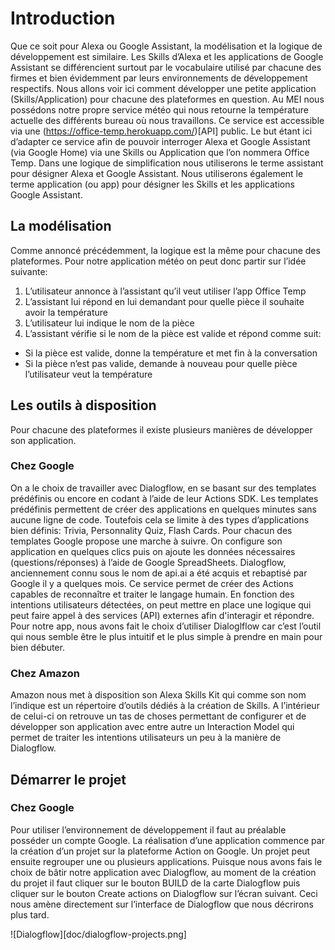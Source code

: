 # Introduction
Que ce soit pour Alexa ou Google Assistant, la modélisation et la logique de développement est similaire. Les Skills d’Alexa et les applications de Google Assistant se différencient surtout par le vocabulaire utilisé par chacune des firmes et bien évidemment par leurs environnements de développement respectifs. Nous allons voir ici comment développer une petite application (Skills/Application) pour chacune des plateformes en question.
Au MEI nous possédons notre propre service météo qui nous retourne la température actuelle des différents bureau où nous travaillons. Ce service est accessible via une (https://office-temp.herokuapp.com/)[API] public. Le but étant ici d’adapter ce service afin de pouvoir interroger Alexa et Google Assistant (via Google Home) via une Skills ou Application que l’on nommera Office Temp.
Dans une logique de simplification nous utiliserons le terme assistant pour désigner Alexa et Google Assistant. Nous utiliserons également le terme application (ou app) pour désigner les Skills et les applications Google Assistant. 

## La modélisation
Comme annoncé précédemment, la logique est la même pour chacune des plateformes. Pour notre application météo on peut donc partir sur l’idée suivante:
1. L’utilisateur annonce à l’assistant qu’il veut utiliser l’app Office Temp
2. L’assistant lui répond en lui demandant pour quelle pièce il souhaite avoir la température
3. L’utilisateur lui indique le nom de la pièce
4. L’assistant vérifie si le nom de la pièce est valide et répond comme suit:
  * Si la pièce est valide, donne la température et met fin à la conversation
  * Si la pièce n’est pas valide, demande à nouveau pour quelle pièce l’utilisateur veut la température

## Les outils à disposition
Pour chacune des plateformes il existe plusieurs manières de développer son application. 

### Chez Google
On a le choix de travailler avec Dialogflow, en se basant sur des templates prédéfinis ou encore en codant à l’aide de leur Actions SDK. Les templates prédéfinis permettent de créer des applications en quelques minutes sans aucune ligne de code. Toutefois cela se limite à des types d’applications bien définis: Trivia, Personnality Quiz, Flash Cards. Pour chacun des templates Google propose une marche à suivre. On configure son application en quelques clics puis on ajoute les données nécessaires (questions/réponses) à l’aide de Google SpreadSheets. 
Dialogflow, anciennement connu sous le nom de api.ai a été acquis et rebaptisé par Google il y a quelques mois. Ce service permet de créer des Actions capables de reconnaître et traiter le langage humain. En fonction des intentions utilisateurs détectées, on peut mettre en place une logique qui peut faire appel à des services (API) externes afin d'interagir et répondre. Pour notre app, nous avons fait le choix d’utiliser Dialoglflow car c’est l’outil qui nous semble être le plus intuitif et le plus simple à prendre en main pour bien débuter. 

### Chez Amazon
Amazon nous met à disposition son Alexa Skills Kit qui comme son nom l’indique est un répertoire d’outils dédiés à la création de Skills. A l’intérieur de celui-ci on retrouve un tas de choses permettant de configurer et de développer son application avec entre autre un Interaction Model qui permet de traiter les intentions utilisateurs un peu à la manière de Dialogflow.

## Démarrer le projet

### Chez Google
Pour utiliser l’environnement de développement il faut au préalable posséder un compte Google. La réalisation d’une application commence par la création d’un projet sur la plateforme Action on Google. Un projet peut ensuite regrouper une ou plusieurs applications. Puisque nous avons fais le choix de bâtir notre application avec Dialogflow, au moment de la création du projet il faut cliquer sur le bouton BUILD de la carte Dialogflow puis cliquer sur le bouton Create actions on Dialogflow sur l’écran suivant. Ceci nous amène directement sur l’interface de Dialogflow que nous décrirons plus tard.

![Dialogflow][doc/dialogflow-projects.png]